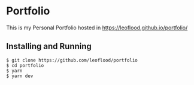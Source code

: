 # Portfolio

This is my Personal Portfolio hosted in https://leoflood.github.io/portfolio/

## Installing and Running

```
$ git clone https://github.com/leoflood/portfolio
$ cd portfolio
$ yarn
$ yarn dev
```
